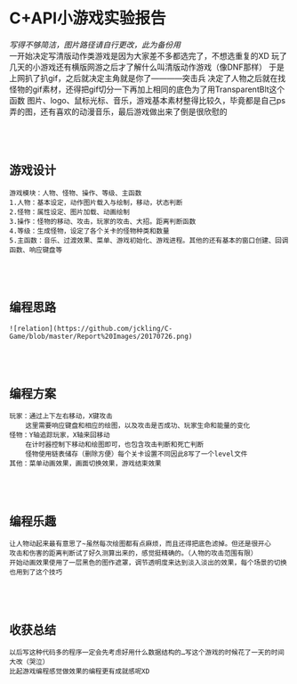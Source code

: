 C+API小游戏实验报告
==================
*写得不够简洁，图片路径请自行更改，此为备份用*<br>
	一开始决定写清版动作类游戏是因为大家差不多都选完了，不想选重复的XD
	玩了几天的小游戏还有横版网游之后才了解什么叫清版动作游戏（像DNF那样）
	于是上网扒了扒gif，之后就决定主角就是你了————突击兵
	决定了人物之后就在找怪物的gif素材，还得把gif切分一下再加上相同的底色为了用TransparentBlt这个函数
	图片、logo、鼠标光标、音乐，游戏基本素材整得比较久，毕竟都是自己ps弄的图，还有喜欢的动漫音乐，最后游戏做出来了倒是很欣慰的

<br><br>游戏设计
----------------------
	游戏模块：人物、怪物、操作、等级、主函数
	1.人物：基本设定，动作图片载入与绘制，移动，状态判断
	2.怪物：属性设定、图片加载、动画绘制
	3.操作：怪物的移动、攻击，玩家的攻击、大招。距离判断函数 
	4.等级：生成怪物，设定了各个关卡的怪物种类和数量
	5.主函数：音乐、过渡效果、菜单、游戏初始化、游戏进程。其他的还有基本的窗口创建、回调函数、响应键盘等
	
<br><br>编程思路
----------------------
	![relation](https://github.com/jckling/C-Game/blob/master/Report%20Images/20170726.png)  
	
<br><br>编程方案
----------------------
	玩家：通过上下左右移动，X键攻击
		这里需要响应键盘和相应的绘图，以及攻击是否成功、玩家生命和能量的变化
	怪物：Y轴追踪玩家，X轴来回移动
		在计时器控制下移动和绘图即可，也包含攻击判断和死亡判断
		怪物使用链表储存（删除方便）每个关卡设置不同因此8写了一个level文件
	其他：菜单动画效果，画面切换效果，游戏结束效果

<br><br>编程乐趣
----------------------
	让人物动起来最有意思了~虽然每次绘图都有点麻烦，而且还得把底色滤掉。但还是很开心
	攻击和伤害的距离判断试了好久测算出来的，感觉挺精确的。（人物的攻击范围有限）
	开始动画效果使用了一层黑色的图作遮罩，调节透明度来达到淡入淡出的效果，每个场景的切换也用到了这个技巧

<br><br>收获总结
----------------------
	以后写这种代码多的程序一定会先考虑好用什么数据结构的…写这个游戏的时候花了一天的时间大改（哭泣）
	比起游戏编程感觉做效果的编程更有成就感呢XD
